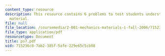 ```yaml
---
content_type: resource
description: This resource contains 6 problems to test students understanding of course
  material.
file: null
file_location: /coursemedia/2-001-mechanics-materials-i-fall-2006/715236c07ab2385f5afe229e65c5cb08_ps7.pdf
file_type: application/pdf
resourcetype: Document
title: ps7.pdf
uid: 715236c0-7ab2-385f-5afe-229e65c5cb08
---
```

